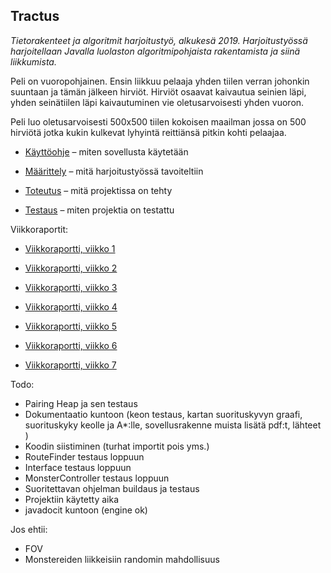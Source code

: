 ## Tractus

*Tietorakenteet ja algoritmit harjoitustyö, alkukesä 2019. Harjoitustyössä harjoitellaan Javalla luolaston algoritmipohjaista rakentamista ja siinä liikkumista.*

Peli on vuoropohjainen. Ensin liikkuu pelaaja yhden tiilen verran johonkin suuntaan ja tämän jälkeen hirviöt. Hirviöt osaavat kaivautua seinien läpi, yhden seinätiilen läpi kaivautuminen vie oletusarvoisesti yhden vuoron. 

Peli luo oletusarvoisesti 500x500 tiilen kokoisen maailman jossa on 500 hirviötä jotka kukin kulkevat lyhyintä reittiänsä pitkin kohti pelaajaa. 


* [Käyttöohje](https://github.com/juhoaj/tiralabra-tractus/blob/master/documentation/käyttöohje.md) – miten sovellusta käytetään

* [Määrittely](https://github.com/juhoaj/tiralabra-tractus/blob/master/documentation/määrittely.md) – mitä harjoitustyössä tavoiteltiin

* [Toteutus](https://github.com/juhoaj/tiralabra-tractus/blob/master/documentation/toteutus.md) – mitä projektissa on tehty

* [Testaus](https://github.com/juhoaj/tiralabra-tractus/blob/master/documentation/testaus.md) – miten projektia on testattu


Viikkoraportit:

* [Viikkoraportti, viikko 1](https://github.com/juhoaj/tiralabra-tractus/blob/master/documentation/viikkoraportti_1.md)

* [Viikkoraportti, viikko 2](https://github.com/juhoaj/tiralabra-tractus/blob/master/documentation/viikkoraportti_2.md)

* [Viikkoraportti, viikko 3](https://github.com/juhoaj/tiralabra-tractus/blob/master/documentation/viikkoraportti_3.md)

* [Viikkoraportti, viikko 4](https://github.com/juhoaj/tiralabra-tractus/blob/master/documentation/viikkoraportti_4.md)

* [Viikkoraportti, viikko 5](https://github.com/juhoaj/tiralabra-tractus/blob/master/documentation/viikkoraportti_5.md)

* [Viikkoraportti, viikko 6](https://github.com/juhoaj/tiralabra-tractus/blob/master/documentation/viikkoraportti_6.md)

* [Viikkoraportti, viikko 7](https://github.com/juhoaj/tiralabra-tractus/blob/master/documentation/viikkoraportti_7.md)


Todo:
* Pairing Heap ja sen testaus
* Dokumentaatio kuntoon (keon testaus, kartan suorituskyvyn graafi, suorituskyky keolle ja A*:lle, sovellusrakenne muista lisätä pdf:t, lähteet )
* Koodin siistiminen (turhat importit pois yms.)
* RouteFinder testaus loppuun
* Interface testaus loppuun
* MonsterController testaus loppuun
* Suoritettavan ohjelman buildaus ja testaus
* Projektiin käytetty aika
* javadocit kuntoon (engine ok)


Jos ehtii:
* FOV
* Monstereiden liikkeisiin randomin mahdollisuus

